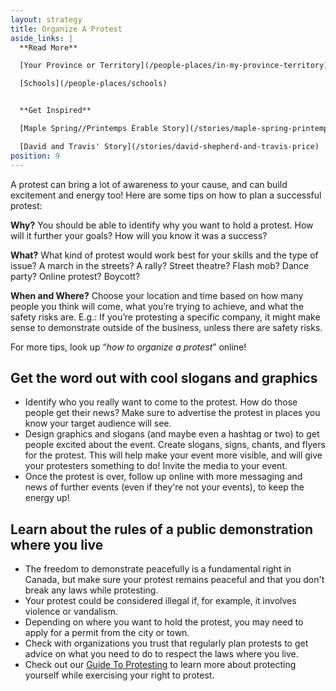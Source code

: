 ```yaml
---
layout: strategy
title: Organize A Protest
aside_links: |
  **Read More**

  [Your Province or Territory](/people-places/in-my-province-territory)

  [Schools](/people-places/schools)


  **Get Inspired**

  [Maple Spring//Printemps Érable Story](/stories/maple-spring-printemps-erable)

  [David and Travis' Story](/stories/david-shepherd-and-travis-price)
position: 9
---
```


A protest can bring a lot of awareness to your cause, and can build excitement and energy too! Here are some tips on how to plan a successful protest:

 **Why?** You should be able to identify why you want to hold a protest. How will it further your goals? How will you know it was a success?

**What?** What kind of protest would work best for your skills and the type of issue? A march in the streets? A rally? Street theatre? Flash mob? Dance party? Online protest? Boycott?

**When and Where?** Choose your location and time based on how many people you think will come, what you’re trying to achieve, and what the safety risks are. E.g.: If you’re protesting a specific company, it might make sense to demonstrate outside of the business,
unless there are safety risks.

For more tips, look up “_how to organize a protest_” online!

## Get the word out with cool slogans and graphics

- Identify who you really want to come to the protest. How do those people get their news? Make sure to advertise the protest in places you know your target audience will see.
- Design graphics and slogans (and maybe even a hashtag or two) to get people excited about the event. Create slogans, signs, chants, and flyers for the protest. This will help make your event more visible, and will give your protesters something to do! Invite the media to your event.
- Once the protest is over, follow up online with more messaging and news of further events (even if they're not your events), to keep the energy up!

## Learn about the rules of a public demonstration where you live

- The freedom to demonstrate peacefully is a fundamental right in Canada, but make sure your protest remains peaceful and that you don't break any laws while protesting.
- Your protest could be considered illegal if, for example, it involves violence or vandalism.
- Depending on where you want to hold the protest, you may need to apply for a permit from the city or town.
- Check with organizations you trust that regularly plan protests to get advice on what you need to do to respect the laws where you live.
- Check out our [Guide To Protesting](https://ccla.org/cclanewsite/wp-content/uploads/2017/01/marchrights-1.pdf) to learn more about protecting yourself while exercising your right to protest.
